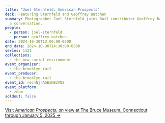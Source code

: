 ```yaml
---
title: "Joel Sternfeld: American Prospects"
deck: Featuring Sternfeld and Geoffrey Batchen
summary: Photographer Joel Sternfeld joins Rail contributor Geoffrey Batchen for
  a conversation.
people:
  - person: joel-sternfeld
  - person: geoffrey-batchen
date: 2024-10-30T13:00:00-0500
end_date: 2024-10-30T14:30:00-0500
series: 1121
collections:
  - the-new-social-environment
event_organizer:
  - the-brooklyn-rail
event_producer:
  - the-brooklyn-rail
event_id: recnNjrA5BZHB2VQ2
event_platform:
  - zoom
soldout: false
---
```

[V﻿isit *American Prospects*, on view at The Bruce Museum, Connecticut through January 5, 2025 *→*](https://brucemuseum.org/whats-on/joel-sternfeld-american-prospects/?gad_source=1&gclid=Cj0KCQjwpP63BhDYARIsAOQkATbJBqEjgXnQOvmDTJ16pGe3YcXy6S0rpvhuiPhujItxoQ-ebEdCPi4aAlz-EALw_wcB)